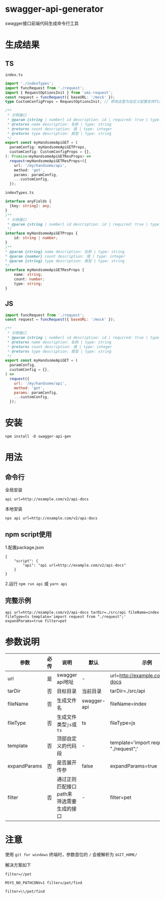 # swagger-api-generator
swagger接口前端代码生成命令行工具

# 生成结果
## TS
`index.ts`
```typescript
import './indexTypes';
import funcRequest from './request';
import { RequestOptionsInit } from 'umi-request';
const request = funcRequest({ baseURL: '/mock' });
type CustomConfigProps = RequestOptionsInit; // 修改这里为自定义配置支持TS提示

/**
 * 示例接口
 * @param {string | number} id description: id | required: true | type: string
 * @returns name description: 名称 | type: string
 * @returns count description: 值 | type: integer
 * @returns type description: 类型 | type: string
 */
export const myHandsomeApiGET = (
  paramConfig: myHandsomeApiGETProps,
  customConfig: CustomConfigProps = {},
): Promise<myHandsomeApiGETResProps> =>
  request<myHandsomeApiGETResProps>({
    url: '/my/handsome/api',
    method: 'get',
    params: paramConfig,
    ...customConfig,
  });
```
`indexTypes.ts`
```typescript
interface anyFields {
  [key: string]: any;
}
/**
 * 示例接口
 * @param {string | number} id description: id | required: true | type: string
 */
interface myHandsomeApiGETProps {
    id: string | number;
}
/**
* @param {string} name description: 名称 | type: string
* @param {number} count description: 值 | type: integer
* @param {string} type description: 类型 | type: string
*/
interface myHandsomeApiGETResProps {
    name: string;
    count: number;
    type: string;
}
```
## JS
```javascript
import funcRequest from './request';
const request = funcRequest({ baseURL: '/mock' });

/**
 * 示例接口
 * @param {string | number} id description: id | required: true | type: string
 * @returns name description: 名称 | type: string
 * @returns count description: 值 | type: integer
 * @returns type description: 类型 | type: string
 */
export const myHandsomeApiGET = (
  paramConfig,
  customConfig = {},
) =>
  request({
    url: '/my/handsome/api',
    method: 'get',
    params: paramConfig,
    ...customConfig,
  });
```

# 安装
```
npm install -D swagger-api-gen
```
# 用法
## 命令行
全局安装
```
api url=http://example.com/v2/api-docs
```
本地安装
```
npx api url=http://example.com/v2/api-docs
```
## npm script使用
1.配置package.json
```
{
    "script": {
        "api": "api url=http://example.com/v2/api-docs"
    }
}
```
2.运行 `npm run api` 或 `yarn api`
## 完整示例
```
api url=http://example.com/v2/api-docs tarDir=./src/api fileName=index fileType=ts template='import request from "./request";' expandParams=true filter=pet
```
# 参数说明
|参数|必传|说明|默认|示例|
|----|----|----|----|----|
|url|是|swagger api地址|-|url=http://example.com/v2/api-docs|
|tarDir|否|目标目录|当前目录|tarDir=./src/api|
|fileName|否|生成文件名|swagger-api|fileName=index|
|fileType|否|生成文件类型`js`或`ts`|ts|fileType=js|
|template|否|顶部自定义的代码段|-|template='import request from "./request";'|
|expandParams|否|是否展开传参|false|expandParams=true|
|filter|否|通过正则匹配接口path来筛选需要生成的接口|-|filter=pet|

# 注意
使用 `git for windows` 终端时，参数首位的 `/` 会被解析为 `$GIT_HOME/`

解决方案如下
```
filter=//pet

MSYS_NO_PATHCONV=1 filter=/pet/find

filter=\\/pet/find
```
